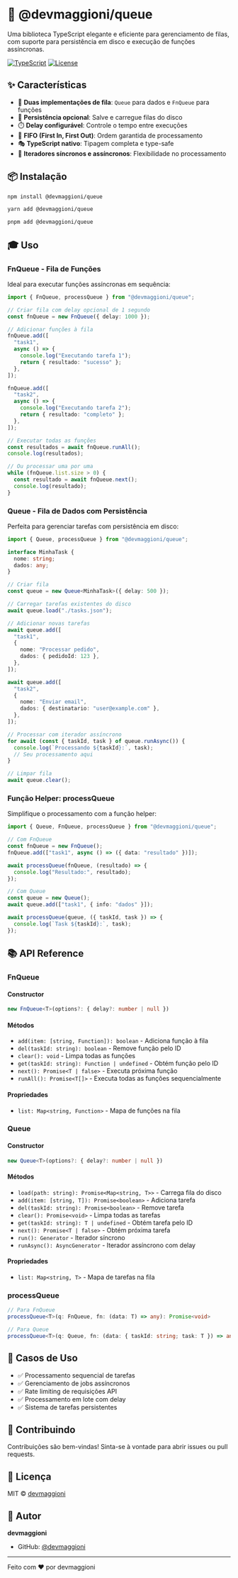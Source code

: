 # 🚀 @devmaggioni/queue

Uma biblioteca TypeScript elegante e eficiente para gerenciamento de filas, com suporte para persistência em disco e execução de funções assíncronas.

[![TypeScript](https://img.shields.io/badge/TypeScript-5.0+-blue.svg)](https://www.typescriptlang.org/)
[![License](https://img.shields.io/badge/license-MIT-green.svg)](LICENSE)

## ✨ Características

- 🎯 **Duas implementações de fila**: `Queue` para dados e `FnQueue` para funções
- 💾 **Persistência opcional**: Salve e carregue filas do disco
- ⏱️ **Delay configurável**: Controle o tempo entre execuções
- 🔄 **FIFO (First In, First Out)**: Ordem garantida de processamento
- 🎭 **TypeScript nativo**: Tipagem completa e type-safe
- 🚦 **Iteradores síncronos e assíncronos**: Flexibilidade no processamento

## 📦 Instalação

```bash
npm install @devmaggioni/queue
```

```bash
yarn add @devmaggioni/queue
```

```bash
pnpm add @devmaggioni/queue
```

## 🎓 Uso

### FnQueue - Fila de Funções

Ideal para executar funções assíncronas em sequência:

```typescript
import { FnQueue, processQueue } from "@devmaggioni/queue";

// Criar fila com delay opcional de 1 segundo
const fnQueue = new FnQueue({ delay: 1000 });

// Adicionar funções à fila
fnQueue.add([
  "task1",
  async () => {
    console.log("Executando tarefa 1");
    return { resultado: "sucesso" };
  },
]);

fnQueue.add([
  "task2",
  async () => {
    console.log("Executando tarefa 2");
    return { resultado: "completo" };
  },
]);

// Executar todas as funções
const resultados = await fnQueue.runAll();
console.log(resultados);

// Ou processar uma por uma
while (fnQueue.list.size > 0) {
  const resultado = await fnQueue.next();
  console.log(resultado);
}
```

### Queue - Fila de Dados com Persistência

Perfeita para gerenciar tarefas com persistência em disco:

```typescript
import { Queue, processQueue } from "@devmaggioni/queue";

interface MinhaTask {
  nome: string;
  dados: any;
}

// Criar fila
const queue = new Queue<MinhaTask>({ delay: 500 });

// Carregar tarefas existentes do disco
await queue.load("./tasks.json");

// Adicionar novas tarefas
await queue.add([
  "task1",
  {
    nome: "Processar pedido",
    dados: { pedidoId: 123 },
  },
]);

await queue.add([
  "task2",
  {
    nome: "Enviar email",
    dados: { destinatario: "user@example.com" },
  },
]);

// Processar com iterador assíncrono
for await (const { taskId, task } of queue.runAsync()) {
  console.log(`Processando ${taskId}:`, task);
  // Seu processamento aqui
}

// Limpar fila
await queue.clear();
```

### Função Helper: processQueue

Simplifique o processamento com a função helper:

```typescript
import { Queue, FnQueue, processQueue } from "@devmaggioni/queue";

// Com FnQueue
const fnQueue = new FnQueue();
fnQueue.add(["task1", async () => ({ data: "resultado" })]);

await processQueue(fnQueue, (resultado) => {
  console.log("Resultado:", resultado);
});

// Com Queue
const queue = new Queue();
await queue.add(["task1", { info: "dados" }]);

await processQueue(queue, ({ taskId, task }) => {
  console.log(`Task ${taskId}:`, task);
});
```

## 📚 API Reference

### FnQueue

#### Constructor

```typescript
new FnQueue<T>(options?: { delay?: number | null })
```

#### Métodos

- `add(item: [string, Function]): boolean` - Adiciona função à fila
- `del(taskId: string): boolean` - Remove função pelo ID
- `clear(): void` - Limpa todas as funções
- `get(taskId: string): Function | undefined` - Obtém função pelo ID
- `next(): Promise<T | false>` - Executa próxima função
- `runAll(): Promise<T[]>` - Executa todas as funções sequencialmente

#### Propriedades

- `list: Map<string, Function>` - Mapa de funções na fila

### Queue

#### Constructor

```typescript
new Queue<T>(options?: { delay?: number | null })
```

#### Métodos

- `load(path: string): Promise<Map<string, T>>` - Carrega fila do disco
- `add(item: [string, T]): Promise<boolean>` - Adiciona tarefa
- `del(taskId: string): Promise<boolean>` - Remove tarefa
- `clear(): Promise<void>` - Limpa todas as tarefas
- `get(taskId: string): T | undefined` - Obtém tarefa pelo ID
- `next(): Promise<T | false>` - Obtém próxima tarefa
- `run(): Generator` - Iterador síncrono
- `runAsync(): AsyncGenerator` - Iterador assíncrono com delay

#### Propriedades

- `list: Map<string, T>` - Mapa de tarefas na fila

### processQueue

```typescript
// Para FnQueue
processQueue<T>(q: FnQueue, fn: (data: T) => any): Promise<void>

// Para Queue
processQueue<T>(q: Queue, fn: (data: { taskId: string; task: T }) => any): Promise<void>
```

## 🎯 Casos de Uso

- ✅ Processamento sequencial de tarefas
- ✅ Gerenciamento de jobs assíncronos
- ✅ Rate limiting de requisições API
- ✅ Processamento em lote com delay
- ✅ Sistema de tarefas persistentes

## 🤝 Contribuindo

Contribuições são bem-vindas! Sinta-se à vontade para abrir issues ou pull requests.

## 📄 Licença

MIT © [devmaggioni](https://github.com/devmaggioni)

## 👤 Autor

**devmaggioni**

- GitHub: [@devmaggioni](https://github.com/devmaggioni)

---

Feito com ❤️ por devmaggioni
